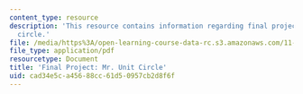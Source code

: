 ```yaml
---
content_type: resource
description: 'This resource contains information regarding final project: mr. unit
  circle.'
file: /media/https%3A/open-learning-course-data-rc.s3.amazonaws.com/11-131-educational-theory-and-practice-iii-spring-2012/cad34e5ca45688cc61d50957cb2d8f6f_MIT11_131S12_Mr_Unit_Cir.pdf
file_type: application/pdf
resourcetype: Document
title: 'Final Project: Mr. Unit Circle'
uid: cad34e5c-a456-88cc-61d5-0957cb2d8f6f
---
```

